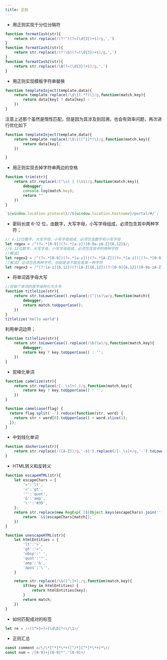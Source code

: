 ```yaml
---
title: 正则
---
```


* 用正则实现千分位分隔符

```javascript
function formatCash(str){
    return str.replace(/(?!^)(?=(\d{3})+$)/g,',')
}
function formatCash1(str){
    return str.replace(/(?!\b)(?=(\d{3})+$)/g,',')
}
function formatCash2(str){
    return str.replace(/\B(?=(\d{3})+$)/g,',')
}
```

* 用正则实现模板字符串替换

```javascript
function templateInject(template,data){
    return template.replace(/\$\{(.*?)\}/g,function(match,key){
		return data[key] ? data[key] : ''
    })
}
```

注意上述那个虽然是惰性匹配，但是因为其涉及到回溯，也会有效率问题，再次进行优化如下

```javascript
function templateInject(template,data){
	return template.replace(/\$\{([^}]*)\}/g,function(match,key){
		return data[key];
    })

}
```

* 用正则实现去掉字符串两边的空格

```javascript
function trim(str){
    return str.replace(/(^\s) | (\s$)/g,function(match,key){
        debugger;
        console.log(match.key);
        return ""
    })
}

`${window.location.protocol}//${window.location.hostname}/portal/#/`;
```

* 密码长度 6-12 位，由数字，大写字母，小写字母组成，必须包含其中两种字符；

```javascript
// 6-12位数字，大写字母，小写字母组成，必须包含数字和小写字母
let regex = /^(?=.*[0-9])(?=.*[a-z])[0-9a-zA-Z]{6,12}$/;
//6-12位数字，大写字母，小写字母组成，必须包含其中的两种字符
//解法1
let regex2 = /^(?=.*[0-9])(?=.*[a-z])|(?=.*[A-Z])(?=.*[a-z])|(?=.*[0-9])(?=.*[A-Z])[0-9a-zA-Z]{6,12}/;
//解法2 必须包含两种字符，也就是说不能全是某一种字符
let regex3 = /^(?![a-z]{6,12})(?![A-Z]{6,12})(?![0-9]{6,12})[0-9a-zA-Z]{6,12}/;
```

* 将单词首字母大写

```javascript
//将每个单词的首字母转化为大写
function titlelize(str){
    return str.toLowerCase().replace(/(^|\s)\w/g,function(match){
        debugger;
        return match.toUpperCase();
    })
}
titlelize('hello world')
```

利用单词边界；

```javascript
function titlelize(str){
    return str.toLowerCase().replace(/\b(\w)/g,function(match,key){
        debugger;
        return key ? key.toUpperCase() : '';
    })
}
```

* 驼峰化单词

```javascript
function camelize(str){
	return str.replace(/[-_\s]+(.)/g,function(match,key){
		return key ? key.toUpperCase() : '';
    })
}

```

```javascript
function camelcase(flag) {
  return flag.split('-').reduce(function(str, word) {
    return str + word[0].toUpperCase() + word.slice(1);
  });
}
```



* 中划线化单词

```javascript
function dasherise(str){
    return str.replace(/([A-Z])/g,'-$1').replace(/[-_\s]+/g,'-').toLowerCase();
}
```

* HTML转义和反转义

```javascript
function escapeHTML(str){
    let escapeChars = {
        '>':'lt',
        '<':'gt',
        '"':'quot',
        '&':'amp',
        '\'':'#39',
    };
    return str.replace(new RegExp(`[${Object.keys(escapeChars).join('')}]`,'g'),function(match){
        return `&${escapeChars[match]};`
    })
}

function unescapeHTML(str){
    let htmlEntities = {
        'lt':'>',
        'gt':'<',
        'nbsp':' ',
        'quot':'"',
        'amp':'&',
        'apos':'\'',
    }

    return str.replace(/\&([^;]+);/g,function(match,key){
        if(key in htmlEntities) {
            return htmlEntities[key];
        }
        return match;
    })
}
```

* 如何匹配成对的标签

```javascript
let re = /<([^>]+)>[\d\D]*<\/\1>/
```

* 正则汇总

```javascript
const comment =/\/\*[^*]*\*+([^/*][^*]*\*+)*\//
const num = /[0-9]+|[0-9]*"."[0-9]+/
```

